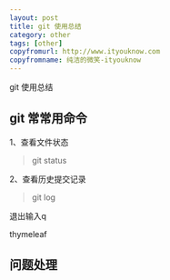 ```yaml
---
layout: post
title: git 使用总结
category: other
tags: [other]
copyfromurl: http://www.ityouknow.com
copyfromname: 纯洁的微笑-ityouknow
---
```


git 使用总结


## git 常常用命令

1、查看文件状态
> git status 

2、查看历史提交记录
> git log

退出输入q





thymeleaf







## 问题处理

